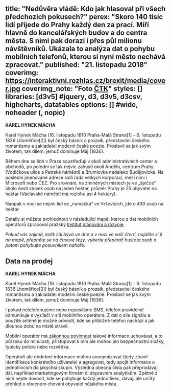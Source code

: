 title: "Nedůvěra vládě: Kdo jak hlasoval při všech předchozích pokusech?"
perex: "Skoro 140 tisíc lidí přijede do Prahy každý den za prací. Míří hlavně do kancelářských budov a do centra města. S nimi pak dorazí i přes půl milionu návštěvníků. Ukázala to analýza dat o pohybu mobilních telefonů, kterou si nyní město nechává zpracovat."
published: "21. listopadu 2018"
coverimg: https://interaktivni.rozhlas.cz/brexit/media/cover.jpg
coverimg_note: "Foto <a href='#'>ČTK</a>"
styles: []
libraries: [d3v5] #jquery, d3, d3v5, d3csv, highcharts, datatables
options: [] #wide, noheader (, nopic)
---

<div id="graf1">
</div>

<div id="graf3">
</div>

<div id="graf5">
</div>

<div id="graf7">
</div>

<div id="graf9">
</div>

<div id="graf11">
</div>

<div id="graf13">
</div>

<div id="graf15">
</div>

<div id="graf17">
</div>

<div id="graf19">
</div>

<div id="graf21">
</div>

<div id="graf21">
</div>

<div id="graf23">
</div>

<div id="graf25">
</div>

<div id="timeline1"></div>

<left>
	<p>
	<b>KAREL HYNEK MÁCHA</b>
	</p><p>
	Karel Hynek Mácha (16. listopadu 1810 Praha-Malá Strana[1] – 6. listopadu 1836 Litoměřice[2]) byl český básník a prozaik, představitel českého romantismu a zakladatel moderní české poezie. Proslavil se jak svým životem, tak dílem, jemuž dominuje Máj (1836).
	</p>
</left>

Během dne se lidé v Praze soustřeďují v okolí administrativních center a obchodů, po poledni se tak nejvíc zahustí okolí Andělu, centrum Prahy (Vodičkova ulice a Petrské náměstí) a Brumlovka nedaleko Budějovické. Na poslední jmenované adrese sídlí řada velkých korporací, mezi nimi i Microsoft nebo ČEZ. Pro srovnání, na zmíněných místech je ve „špičce“ okolo šesti stovek osob na jeden hektar, průměr Prahy je 25 obyvatel na [hektar](https://cs.wikipedia.org/wiki/Hektar) (Václavské náměstí má rozlohu asi 4 hektary).

Naopak v noci se nejvíc lidí se „namačká“ ve Vršovicích, jde o 430 osob na hektar.

Detaily si můžete prohlédnout v následující mapě, kterou z dat mobilních operátorů zpracoval pražský [Institut plánování a rozvoje](http://www.iprpraha.cz/).

<wide>_Pokud vás zajímá, kolik lidí bývá ve dne a v noci ve vaší čtvrti, najděte si ji na mapě, přepněte se na časové řezy, vyberte přepínač hustota osob a potom pohybujte posuvníkem nahoře._</wide>


## Data na prodej
<right>
	<p>
	<b>KAREL HYNEK MÁCHA</b>
	</p><p>
	Karel Hynek Mácha (16. listopadu 1810 Praha-Malá Strana[1] – 6. listopadu 1836 Litoměřice[2]) byl český básník a prozaik, představitel českého romantismu a zakladatel moderní české poezie. Proslavil se jak svým životem, tak dílem, jemuž dominuje Máj (1836).
	</p>
</right>

I pokud netelefonujeme nebo neposíláme SMS, telefon pravidelně komunikuje s vysílači v síti mobilního operátora. Z dat o síle signálu a použité anténě je možné odvodit, kde se přibližně telefon nachází a jak dlouhou dobu na místě strávil.

Mobilní operátor má [zákonnou povinnost](https://www.zakonyprolidi.cz/cs/2005-127/zneni-20160919#p97-3) takové informace uchovávat, a to půl roku do minulosti, přistupovat k nim ale mohou jen bezpečnostní složky, typicky policie nebo rozvědka.

Operátoři ale obdobné informace mohou anonymizovat (tedy zbavit identifikace konkrétního uživatele) a agregovat, tedy spojit informace o jednotlivcích do jakýchsi skupin. Výsledná obecná čísla pak přeprodávají dál, například marketingovým firmám či dopravním analytikům. Zpětně z nich nejde dovodit, kde se pohybuje každý jednotlivec, dávají ale určitý přehled o obecném chování obyvatel nějakého místa.